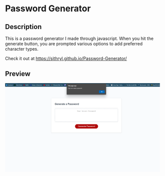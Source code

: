 # Password Generator

## Description

This is a password generator I made through javascript. When you hit the generate button,
you are prompted various options to add preferred character types.

Check it out at https://sithryl.github.io/Password-Generator/

## Preview

![Screenshot](./assets/webscreenshot.png)
